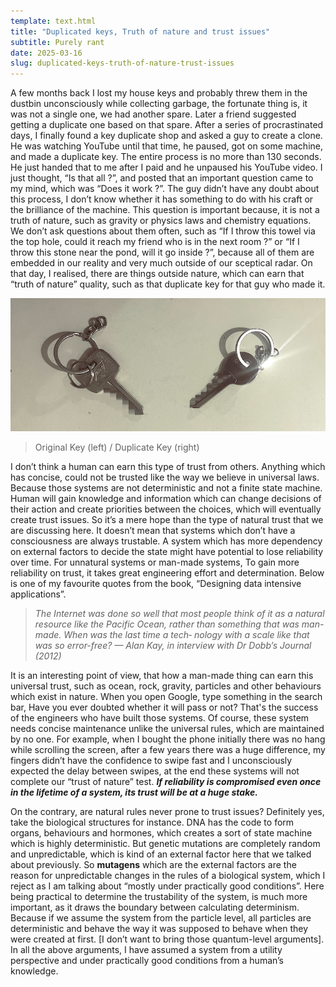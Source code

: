 ```yaml
---
template: text.html
title: "Duplicated keys, Truth of nature and trust issues"
subtitle: Purely rant
date: 2025-03-16
slug: duplicated-keys-truth-of-nature-trust-issues
---
```


A few months back I lost my house keys and probably threw them in the dustbin unconsciously while collecting garbage, the fortunate thing is, it was not a single one, we had another spare. Later a friend suggested getting a duplicate one based on that spare. After a series of procrastinated days, I finally found a key duplicate shop and asked a guy to create a clone. He was watching YouTube until that time, he paused, got on some machine, and made a duplicate key. The entire process is no more than 130 seconds. He just handed that to me after I  paid and he unpaused his YouTube video. I just thought, “Is that all ?”, and posted that an important question came to my mind, which was “Does it work ?”. The guy didn’t have any doubt about this process, I don’t know whether it has something to do with his craft or the brilliance of the machine. This question is important because, it is not a truth of nature, such as gravity or physics laws and chemistry equations. We don’t ask questions about them often, such as “If I throw this towel via the top hole, could it reach my friend who is in the next room ?” or “If I throw this stone near the pond, will it go inside ?”, because all of them are embedded in our reality and very much outside of our sceptical radar. On that day, I realised, there are things outside nature, which can earn that “truth of nature” quality, such as that duplicate key for that guy who made it.


![ Original Key (left) / Duplicate Key (right) ](/static/res/duplicated-keys-truth-of-nature-trust-issues/keys.png)
>  Original Key (left) / Duplicate Key (right)

I don’t think a human can earn this type of trust from others. Anything which has concise,  could not be trusted like the way we believe in universal laws. Because those systems are not deterministic and not a finite state machine. Human will gain knowledge and information which can change decisions of their action and create priorities between the choices, which will eventually create trust issues. So it’s a mere hope than the type of natural trust that we are discussing here. It doesn’t mean that systems which don’t have a consciousness are always trustable. A system which has more dependency on external factors to decide the state might have potential to lose reliability over time. For unnatural systems or man-made systems, To gain more reliability on trust, it takes great engineering effort and determination. Below is one of my favourite quotes from the book, “Designing data intensive applications”.

> *The Internet was done so well that most people think of it as a natural resource like the
Pacific Ocean, rather than something that was man-made. When was the last time a tech‐
nology with a scale like that was so error-free?
— Alan Kay, in interview with Dr Dobb’s Journal (2012)*
> 

It is an interesting point of view, that how a man-made thing can earn this universal trust, such as ocean, rock, gravity, particles and other behaviours which exist in nature. When you open Google, type something in the search bar, Have you ever doubted whether it will pass or not? That's the success of the engineers who have built those systems. Of course, these system needs concise maintenance unlike the universal rules, which are maintained by no one. For example, when I bought the phone initially there was no hang while scrolling the screen, after a few years there was a huge difference, my fingers didn’t have the confidence to swipe fast and I unconsciously expected the delay between swipes, at the end these systems will not complete our  “trust of nature” test. ***If reliability is compromised even once in the lifetime of a system, its trust will be at a huge stake.***

On the contrary, are natural rules never prone to trust issues? Definitely yes, take the biological structures for instance. DNA has the code to form organs, behaviours and hormones, which creates a sort of state machine which is highly deterministic. But genetic mutations are completely random and unpredictable, which is kind of an external factor here that we talked about previously. So **mutagens** which are the external factors are the reason for unpredictable changes in the rules of a biological system, which I reject as I am talking about “mostly under practically good conditions”.  Here being practical to determine the trustability of the system, is much more important, as it draws the boundary between calculating determinism. Because if we assume the system from the particle level, all particles are deterministic and behave the way it was supposed to behave when they were created at first. [I don’t want to bring those quantum-level arguments]. In all the above arguments, I have assumed a system from a utility perspective and under practically good conditions from a human’s knowledge.
